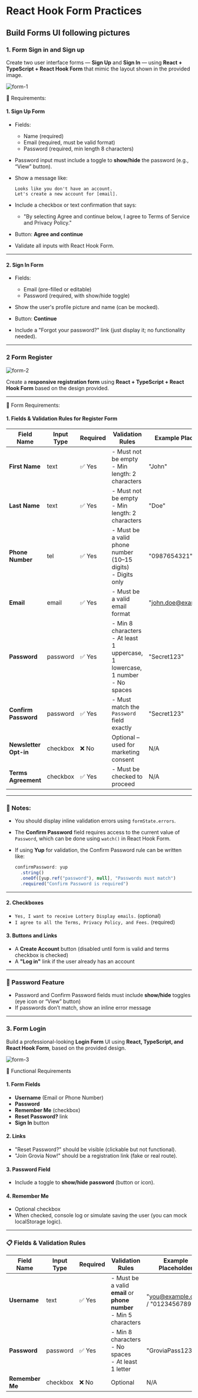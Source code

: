 # React Hook Form Practices

## Build Forms UI following pictures

### 1. Form Sign in and Sign up

Create two user interface forms — **Sign Up** and **Sign In** — using **React + TypeScript + React Hook Form** that mimic the layout shown in the provided image.

![form-1](./Form01.png)

🧩 Requirements:

#### 1. **Sign Up Form**

* Fields:

  * Name (required)
  * Email (required, must be valid format)
  * Password (required, min length 8 characters)
* Password input must include a toggle to **show/hide** the password (e.g., “View” button).
* Show a message like:

  ```
  Looks like you don't have an account.
  Let's create a new account for [email].
  ```
* Include a checkbox or text confirmation that says:

  * "By selecting Agree and continue below, I agree to Terms of Service and Privacy Policy."
* Button: **Agree and continue**
* Validate all inputs with React Hook Form.

---

#### 2. **Sign In Form**

* Fields:

  * Email (pre-filled or editable)
  * Password (required, with show/hide toggle)
* Show the user's profile picture and name (can be mocked).
* Button: **Continue**
* Include a "Forgot your password?" link (just display it; no functionality needed).

---


### 2 Form Register

![form-2](./Form02.png)

Create a **responsive registration form** using **React + TypeScript + React Hook Form** based on the design provided.

---
🧩 Form Requirements:

#### 1. Fields & Validation Rules for Register Form

| Field Name            | Input Type | Required | Validation Rules                                                                   | Example Placeholder                                   |
| --------------------- | ---------- | -------- | ---------------------------------------------------------------------------------- | ----------------------------------------------------- |
| **First Name**        | text       | ✅ Yes    | - Must not be empty<br>- Min length: 2 characters                                  | "John"                                                |
| **Last Name**         | text       | ✅ Yes    | - Must not be empty<br>- Min length: 2 characters                                  | "Doe"                                                 |
| **Phone Number**      | tel        | ✅ Yes    | - Must be a valid phone number (10–15 digits)<br>- Digits only                     | "0987654321"                                          |
| **Email**             | email      | ✅ Yes    | - Must be a valid email format                                                     | "[john.doe@example.com](mailto:john.doe@example.com)" |
| **Password**          | password   | ✅ Yes    | - Min 8 characters<br>- At least 1 uppercase, 1 lowercase, 1 number<br>- No spaces | "Secret123"                                           |
| **Confirm Password**  | password   | ✅ Yes    | - Must match the `Password` field exactly                                          | "Secret123"                                           |
| **Newsletter Opt-in** | checkbox   | ❌ No     | Optional – used for marketing consent                                              | N/A                                                   |
| **Terms Agreement**   | checkbox   | ✅ Yes    | - Must be checked to proceed                                                       | N/A                                                   |

---

### 📌 Notes:

* You should display inline validation errors using `formState.errors`.
* The **Confirm Password** field requires access to the current value of `Password`, which can be done using `watch()` in React Hook Form.
* If using **Yup** for validation, the Confirm Password rule can be written like:

  ```ts
  confirmPassword: yup
    .string()
    .oneOf([yup.ref("password"), null], "Passwords must match")
    .required("Confirm Password is required")
  ```

---


#### 2. **Checkboxes**

* `Yes, I want to receive Lottery Display emails.` (optional)
* `I agree to all the Terms, Privacy Policy, and Fees.` (required)

#### 3. **Buttons and Links**

* A **Create Account** button (disabled until form is valid and terms checkbox is checked)
* A **"Log in"** link if the user already has an account

---

### 🔐 Password Feature

* Password and Confirm Password fields must include **show/hide** toggles (eye icon or “View” button)
* If passwords don’t match, show an inline error message

---


### 3. Form Login

Build a professional-looking **Login Form** UI using **React, TypeScript, and React Hook Form**, based on the provided design.

![form-3](./Form03.png)

🧩 Functional Requirements

#### 1. **Form Fields**

* **Username** (Email or Phone Number)
* **Password**
* **Remember Me** (checkbox)
* **Reset Password?** link
* **Sign In** button

#### 2. **Links**

* "Reset Password?" should be visible (clickable but not functional).
* "Join Grovia Now!" should be a registration link (fake or real route).

#### 3. **Password Field**

* Include a toggle to **show/hide password** (button or icon).

#### 4. **Remember Me**

* Optional checkbox
* When checked, console log or simulate saving the user (you can mock localStorage logic).

---

### 📋 Fields & Validation Rules

| Field Name      | Input Type | Required | Validation Rules                                                      | Example Placeholder                                        |
| --------------- | ---------- | -------- | --------------------------------------------------------------------- | ---------------------------------------------------------- |
| **Username**    | text       | ✅ Yes    | - Must be a valid **email** or **phone number**<br>- Min 5 characters | "[you@example.com](mailto:you@example.com)" / "0123456789" |
| **Password**    | password   | ✅ Yes    | - Min 8 characters<br>- No spaces<br>- At least 1 letter              | "GroviaPass123"                                            |
| **Remember Me** | checkbox   | ❌ No     | Optional                                                              | N/A                                                        |
